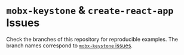 # `mobx-keystone` & `create-react-app` Issues

Check the branches of this repository for reproducible examples. The branch names correspond to [`mobx-keystone` issues](https://github.com/xaviergonz/mobx-keystone/issues).

